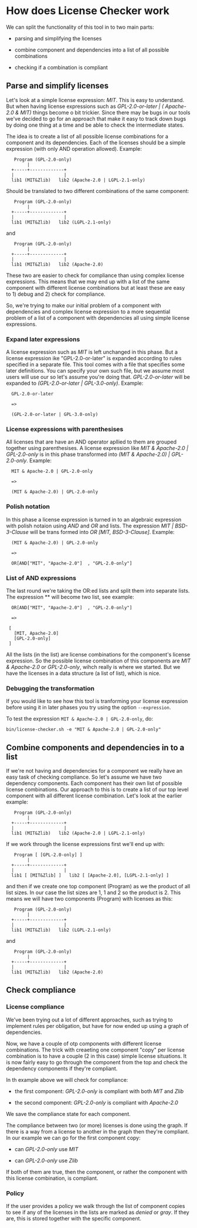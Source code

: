 # How does License Checker work

We can split the functionality of this tool in to two main parts:

* parsing and simplifying the licenses

* combine component and dependencies into a list of all possible combinations

* checking if a combination is compliant

## Parse and simplify licenses

Let's look at a simple license expression: *MIT*. This is easy to
understand. But when having license expressions such as
*GPL-2.0-or-later | ( Apache-2.0 & MIT)* things become o bit
trickier. Since there may be bugs in our tools we've decided to go for
an approach that make it easy to track down bugs by doing one thing at
a time and be able to check the intermediate states.

The idea is to create a list of all possible license combinations for
a component and its dependencies. Each of the licenses should be a
simple expression (with only AND operation allowed). Example:

```
   Program (GPL-2.0-only)
        |
  +-----+-------------+
  |                   |
  lib1 (MIT&Zlib)   lib2 (Apache-2.0 | LGPL-2.1-only)
```

Should be translated to two different combinations of the same component:

```
   Program (GPL-2.0-only)
        |
  +-----+-------------+
  |                   |
  lib1 (MIT&Zlib)   lib2 (LGPL-2.1-only)
```

and 

```
   Program (GPL-2.0-only)
        |
  +-----+-------------+
  |                   |
  lib1 (MIT&Zlib)   lib2 (Apache-2.0)
```

These two are easier to check for compliance than using complex
license expressions. This means that we may end up with a list of the
same component with different license combinations but at least these
are easy to 1) debug and 2) check for compliance.

So, we're trying to make our initial problem of a component with
dependencies and complex license expression to a more sequential
problem of a list of a component with dependencies all using simple
license expressions.

### Expand later expressions

A license expression such as *MIT* is left unchanged in this
phase. But a license expression ike "GPL-2.0-or-later" is expanded
according to rules specified in a separate file. This tool comes with
a file that specifies some later definitions. You can specify your own
such file, but we assume most users will use our so let's assume
you're doing that. *GPL-2.0-or-later* will be expanded to
*(GPL-2.0-or-later | GPL-3.0-only)*. Example:

```
  GPL-2.0-or-later

  =>

  (GPL-2.0-or-later | GPL-3.0-only)
```

### License expressions with parenthesises 

All licenses that are have an AND operator apllied to them are grouped together using parenthesises. A license expression like *MIT & Apache-2.0 | GPL-2.0-only* is in this phase transformed into  *(MIT & Apache-2.0) | GPL-2.0-only*. Example:

```
  MIT & Apache-2.0 | GPL-2.0-only
 
  =>

  (MIT & Apache-2.0) | GPL-2.0-only
```

### Polish notation

In this phase a license expression is turned in to an algebraic expression with polish notaion using *AND* and *OR* and lists. The expression *MIT | BSD-3-Clause* will be trans formed into *OR [MIT, BSD-3-Clause]*. Example:

```
  (MIT & Apache-2.0) | GPL-2.0-only

  =>

  OR[AND["MIT", "Apache-2.0"]  , "GPL-2.0-only"]
```

### List of AND expressions

The last round we're taking the OR:ed lists and split them into separate lists. The expression ** will become two list, see example:

```
  OR[AND["MIT", "Apache-2.0"]  , "GPL-2.0-only"]

  => 

 [
   [MIT, Apache-2.0]
   [GPL-2.0-only]
 ]
```

All the lists (in the list) are license combinations for the
component's license expression. So the possible license combination of
this components are *MIT & Apache-2.0* or *GPL-2.0-only*, wihch really
is where we started. But we have the licenses in a data structure (a
list of list), which is nice.

### Debugging the transformation

If you would like to see how this tool is tranforming your license expression before using it in later phases you try using the option ```--expression```.

To test the expression ```MIT & Apache-2.0 | GPL-2.0-only```, do:

```
bin/license-checker.sh -e "MIT & Apache-2.0 | GPL-2.0-only"

```

## Combine components and dependencies in to a list

If we're not having and dependencies for a component we really have an
easy task of checking compliance. So let's assume we have two
dependency components. Each component has their own list of possible
license combinations. Our approach to this is to create a list of our
top level component with all different license combination. Let's look at the earlier example:

```
   Program (GPL-2.0-only)
        |
  +-----+-------------+
  |                   |
  lib1 (MIT&Zlib)   lib2 (Apache-2.0 | LGPL-2.1-only)
```

If we work through the license expressions first we'll end up with:

```
   Program [ [GPL-2.0-only] ]
        |
  +-----+-------------+
  |                   |
  lib1 [ [MIT&Zlib] ]   lib2 [ [Apache-2.0], [LGPL-2.1-only] ]
```

and then if we create one top component (Program) as we the product of all list sizes. In our case the list sizes are 1, 1 and 2 so the product is 2. This means we will have two components (Program) with licenses as this:

```
   Program (GPL-2.0-only)
        |
  +-----+-------------+
  |                   |
  lib1 (MIT&Zlib)   lib2 (LGPL-2.1-only)
```

and 

```
   Program (GPL-2.0-only)
        |
  +-----+-------------+
  |                   |
  lib1 (MIT&Zlib)   lib2 (Apache-2.0)
```

## Check compliance

### License compliance

We've been trying out a lot of different approaches, such as trying to
implement rules per obligation, but have for now ended up using a
graph of dependencies.

Now, we have a couple of otp components with different license
combinations. The trick with creaeting one component "copy" per
license combination is to have a couple (2 in this case) simple
license situations. It is now fairly easy to go through the component
from the top and check the dependency components if they're compliant.

In th example above we will check for compliance:

* the first component: *GPL-2.0-only* is compliant with both *MIT* and *Zlib*

* the second component: *GPL-2.0-only* is compliant with *Apache-2.0*

We save the compliance state for each component.

The compliance between two (or more) licenses is done using the
graph. If there is a way from a license to another in the graph then
they're compliant. In our example we can go for the first component
copy:

* can *GPL-2.0-only* use *MIT*

* can *GPL-2.0-only* use *Zlib*

If both of them are true, then the component, or rather the component with this license combination, is compliant.

### Policy

If the user provides a policy we walk through the list of component
copies to see if any of the licenses in the lists are marked as
*denied* or *gray*. If they are, this is stored together with the
specific component.